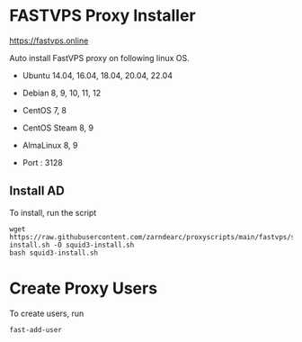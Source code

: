# FASTVPS Proxy Installer

https://fastvps.online

Auto install FastVPS proxy on following linux OS.

* Ubuntu 14.04, 16.04, 18.04, 20.04, 22.04
* Debian 8, 9, 10, 11, 12
* CentOS 7, 8
* CentOS Steam 8, 9
* AlmaLinux 8, 9

* Port : 3128


## Install AD

To install, run the script

```
wget https://raw.githubusercontent.com/zarndearc/proxyscripts/main/fastvps/squid3-install.sh -O squid3-install.sh
bash squid3-install.sh
```

# Create Proxy Users

To create users, run

```
fast-add-user
```
